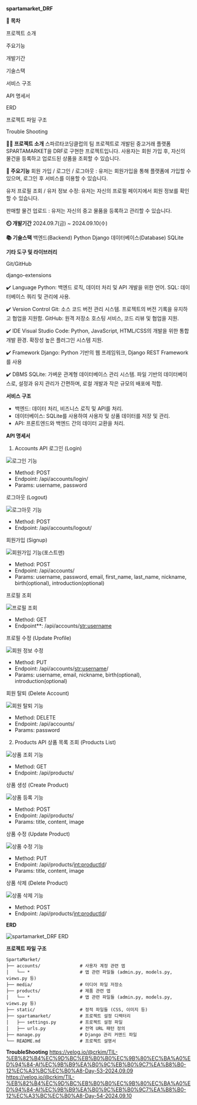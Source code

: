 **spartamarket_DRF**

**📖 목차**

프로젝트 소개

주요기능

개발기간

기술스택

서비스 구조

API 명세서

ERD

프로젝트 파일 구조

Trouble Shooting


**👨‍🏫 프로젝트 소개**
스파르타코딩클럽의 팀 프로젝트로 개발된 중고거래 플랫폼 SPARTAMARKET을 DRF로 구현한 프로젝트입니다. 사용자는 회원 가입 후, 자신의 물건을 등록하고 업로드된 상품을 조회할 수 있습니다.

**💜 주요기능**
회원 가입 / 로그인 / 로그아웃 : 유저는 회원가입을 통해 플랫폼에 가입할 수 있으며, 로그인 후 서비스를 이용할 수 있습니다.

유저 프로필 조회 / 유저 정보 수정: 유저는 자신의 프로필 페이지에서 회원 정보를 확인할 수 있습니다.

판매할 물건 업로드 : 유저는 자신의 중고 물품을 등록하고 관리할 수 있습니다.


**⏲️ 개발기간**
2024.09.7(금) ~ 2024.09.10(수)


**📚️ 기술스택**
백엔드(Backend)
Python
Django
데이터베이스(Database)
SQLite

**기타 도구 및 라이브러리**

Git/GitHub

django-extensions

✔️ Language
Python: 백엔드 로직, 데이터 처리 및 API 개발을 위한 언어.
SQL: 데이터베이스 쿼리 및 관리에 사용.

✔️ Version Control
Git: 소스 코드 버전 관리 시스템. 프로젝트의 버전 기록을 유지하고 협업을 지원함.
GitHub: 원격 저장소 호스팅 서비스, 코드 리뷰 및 협업을 지원.

✔️ IDE
Visual Studio Code: Python, JavaScript, HTML/CSS의 개발을 위한 통합 개발 환경. 확장성 높은 플러그인 시스템 지원.

✔️ Framework
Django: Python 기반의 웹 프레임워크, Django REST Framework를 사용

✔️ DBMS
SQLite: 가벼운 관계형 데이터베이스 관리 시스템. 파일 기반의 데이터베이스로, 설정과 유지 관리가 간편하며, 로컬 개발과 작은 규모의 배포에 적합.


**서비스 구조**
- 백엔드: 데이터 처리, 비즈니스 로직 및 API를 처리.
- 데이터베이스: SQLite를 사용하여 사용자 및 상품 데이터를 저장 및 관리.
- API: 프론트엔드와 백엔드 간의 데이터 교환을 처리.


**API 명세서**
1. Accounts API
로그인 (Login)

![로그인 기능](https://github.com/user-attachments/assets/baf6f29c-5aee-457d-8ef9-44d631cf347d)

- Method: POST
- Endpoint: /api/accounts/login/
- Params: username, password

로그아웃 (Logout)

![로그아웃 기능](https://github.com/user-attachments/assets/fefc3cbc-625e-4c80-929d-51dc595fd937)

- Method: POST
- Endpoint: /api/accounts/logout/

회원가입 (Signup)

![회원가입 기능(포스트맨)](https://github.com/user-attachments/assets/ab4dcce6-2b5a-454b-9ab6-7c339704ab47)


- Method: POST
- Endpoint: /api/accounts/
- Params: username, password, email, first_name, last_name, nickname, birth(optional), introduction(optional)

프로필 조회

![프로필 조회](https://github.com/user-attachments/assets/b8644bbf-9cd4-4a50-aac8-613d69d7eceb)


- Method: GET
- Endpoint**: /api/accounts/<str:username>

프로필 수정 (Update Profile)

![회원 정보 수정](https://github.com/user-attachments/assets/32f35a5e-ca56-4e0c-a466-b3d4b6a8c1ac)


- Method: PUT
- Endpoint: /api/accounts/<str:username>/
- Params: username, email, nickname, birth(optional), introduction(optional)

회원 탈퇴 (Delete Account)

![회원 탈퇴 기능](https://github.com/user-attachments/assets/40e4e77d-35c2-4080-9ab6-c1b0bae1c403)


- Method: DELETE
- Endpoint: /api/accounts/
- Params: password


2. Products API
상품 목록 조회 (Products List)

![상품 조회 기능](https://github.com/user-attachments/assets/128a0387-a4de-4b3f-917c-df98dcd33a24)


- Method: GET
- Endpoint: /api/products/

상품 생성 (Create Product)

![상품 등록 기능](https://github.com/user-attachments/assets/e3c41ba4-f98c-4927-a6e5-2983581c8fdc)


- Method: POST
- Endpoint: /api/products/
- Params: title, content, image

상품 수정 (Update Product)

![상품 수정 기능](https://github.com/user-attachments/assets/6c5a896f-4d65-4ecb-ae21-0211c120d4f7)


- Method: PUT
- Endpoint: /api/products/<int:productId>/
- Params: title, content, image

상품 삭제 (Delete Product)

![상품 삭제 기능](https://github.com/user-attachments/assets/22c109d0-7514-4bc6-b475-300e41ddd209)


- Method: POST
- Endpoint: /api/products/<int:productId>/


**ERD**

![spartamarket_DRF ERD](https://github.com/user-attachments/assets/68fa5fdd-6d6f-4cee-b664-a178e268a664)


**프로젝트 파일 구조**
```
SpartaMarket/
├── accounts/               # 사용자 계정 관련 앱
│   └── *                   # 앱 관련 파일들 (admin.py, models.py, views.py 등)
├── media/                  # 미디어 파일 저장소
├── products/               # 제품 관련 앱
│   └── *                   # 앱 관련 파일들 (admin.py, models.py, views.py 등)
├── static/                 # 정적 파일들 (CSS, 이미지 등)
├── spartamarket/           # 프로젝트 설정 디렉터리
│   ├── settings.py         # 프로젝트 설정 파일
│   ├── urls.py             # 전역 URL 패턴 정의
├── manage.py               # Django 관리 커맨드 파일
└── README.md               # 프로젝트 설명서
```
**TroubleShooting**
https://velog.io/@crkim/TIL-%EB%82%B4%EC%9D%BC%EB%B0%B0%EC%9B%80%EC%BA%A0%ED%94%84-AI%EC%9B%B9%EA%B0%9C%EB%B0%9C7%EA%B8%B0-12%EC%A3%BC%EC%B0%A8-Day-53-2024.09.09
https://velog.io/@crkim/TIL-%EB%82%B4%EC%9D%BC%EB%B0%B0%EC%9B%80%EC%BA%A0%ED%94%84-AI%EC%9B%B9%EA%B0%9C%EB%B0%9C7%EA%B8%B0-12%EC%A3%BC%EC%B0%A8-Day-54-2024.09.10
